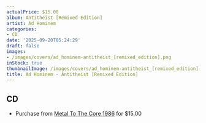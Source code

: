 ```yaml
---
actualPrice: $15.00
album: Antitheist [Remixed Edition]
artist: Ad Hominem
categories:
- CD
date: '2025-09-20T05:24:29'
draft: false
images:
- /images/covers/ad_hominem-antitheist_[remixed_edition].png
inStock: true
thumbnailImage: /images/covers/ad_hominem-antitheist_[remixed_edition]-thumb.png
title: Ad Hominem - Antitheist [Remixed Edition]
---
```


## CD
* Purchase from [Metal To The Core 1986](https://metaltothecore1986.com/shop/ad-hominem-antitheist-remixed-edition-cd/) for $15.00
